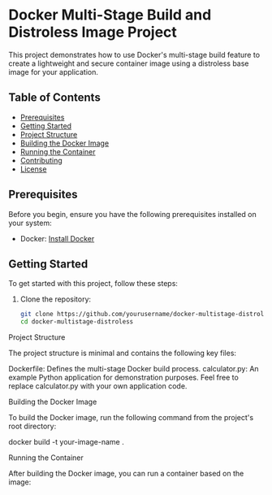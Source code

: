 # Docker Multi-Stage Build and Distroless Image Project

This project demonstrates how to use Docker's multi-stage build feature to create a lightweight and secure container image using a distroless base image for your application.

## Table of Contents

- [Prerequisites](#prerequisites)
- [Getting Started](#getting-started)
- [Project Structure](#project-structure)
- [Building the Docker Image](#building-the-docker-image)
- [Running the Container](#running-the-container)
- [Contributing](#contributing)
- [License](#license)

## Prerequisites

Before you begin, ensure you have the following prerequisites installed on your system:

- Docker: [Install Docker](https://docs.docker.com/get-docker/)

## Getting Started

To get started with this project, follow these steps:

1. Clone the repository:

   ```bash
   git clone https://github.com/yourusername/docker-multistage-distroless.git
   cd docker-multistage-distroless

Project Structure

The project structure is minimal and contains the following key files:

Dockerfile: Defines the multi-stage Docker build process.
calculator.py: An example Python application for demonstration purposes.
Feel free to replace calculator.py with your own application code.

Building the Docker Image

To build the Docker image, run the following command from the project's root directory:

docker build -t your-image-name .

Running the Container

After building the Docker image, you can run a container based on the image:



